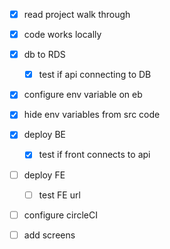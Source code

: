 - [x] read project walk through
- [x] code works locally
- [x] db to RDS

  - [x] test if api connecting to DB

- [x] configure env variable on eb

- [x] hide env variables from src code

- [x] deploy BE

  - [x] test if front connects to api

- [ ] deploy FE

  - [ ] test FE url

- [ ] configure circleCI

- [ ] add screens
